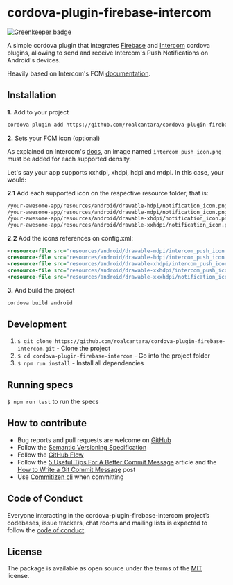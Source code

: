 # cordova-plugin-firebase-intercom

[![Greenkeeper badge](https://badges.greenkeeper.io/roalcantara/cordova-plugin-firebase-intercom.svg)](https://greenkeeper.io/)

A simple cordova plugin that integrates [Firebase](https://github.com/arnesson/cordova-plugin-firebase) and [Intercom](https://github.com/intercom/intercom-cordova) cordova plugins, allowing to send and receive Intercom's Push Notifications on Android's devices.

Heavily based on Intercom's FCM [documentation](https://developers.intercom.com/installing-intercom/docs/android-fcm-push-notifications#section-step-7-using-intercom-with-other-fcm-setups-optional).

## Installation

**1.** Add to your project

```sh
cordova plugin add https://github.com/roalcantara/cordova-plugin-firebase-intercom
```

**2.** Sets your FCM icon (optional)

As explained on Intercom's [docs](https://developers.intercom.com/installing-intercom/docs/android-fcm-push-notifications#section-step-4-setting-your-fcm-icon), an image named `intercom_push_icon.png` must be added for each supported density.

Let's say your app supports xxhdpi, xhdpi, hdpi and mdpi. In this case, your would:

**2.1** Add each supported icon on the respective resource folder, that is:

```txt
/your-awesome-app/resources/android/drawable-hdpi/notification_icon.png
/your-awesome-app/resources/android/drawable-mdpi/notification_icon.png
/your-awesome-app/resources/android/drawable-xhdpi/notification_icon.png
/your-awesome-app/resources/android/drawable-xxhdpi/notification_icon.png
```

**2.2** Add the icons references on config.xml:

```xml
<resource-file src="resources/android/drawable-mdpi/intercom_push_icon.png" target="app/src/main/res/drawable-mdpi/intercom_push_icon.png" />
<resource-file src="resources/android/drawable-hdpi/intercom_push_icon.png" target="app/src/main/res/drawable-hdpi/intercom_push_icon.png" />
<resource-file src="resources/android/drawable-xhdpi/intercom_push_icon.png" target="app/src/main/res/drawable-xhdpi/intercom_push_icon.png" />
<resource-file src="resources/android/drawable-xxhdpi/intercom_push_icon.png" target="app/src/main/res/drawable-xxhdpi/intercom_push_icon.png" />
<resource-file src="resources/android/drawable-xxxhdpi/notification_icon.png" target="app/src/main/res/drawable-xxxhdpi/notification_icon.png" />
```

**3.** And build the project

```sh
cordova build android
```

## Development

1. `$ git clone https://github.com/roalcantara/cordova-plugin-firebase-intercom.git` - Clone the project
2. `$ cd cordova-plugin-firebase-intercom` - Go into the project folder
3. `$ npm run install` - Install all dependencies

## Running specs

`$ npm run test` to run the specs

## How to contribute

- Bug reports and pull requests are welcome on [GitHub](https://github.com/roalcantara/cordova-plugin-firebase-intercom)
- Follow the [Semantic Versioning Specification](http://semver.org/)
- Follow the [GitHub Flow](https://guides.github.com/introduction/flow/)
- Follow the [5 Useful Tips For A Better Commit Message](https://robots.thoughtbot.com/5-useful-tips-for-a-better-commit-message) article and the [How to Write a Git Commit Message](http://chris.beams.io/posts/git-commit/) post
- Use [Commitizen cli](http://commitizen.github.io/cz-cli/) when committing

## Code of Conduct

Everyone interacting in the cordova-plugin-firebase-intercom project’s codebases, issue trackers, chat rooms and mailing lists is expected to follow the [code of conduct](https://github.com/roalcantara/cordova-plugin-firebase-intercom/blob/master/CODE_OF_CONDUCT.md).

## License

The package is available as open source under the terms of the [MIT](https://opensource.org/licenses/MIT) license.
